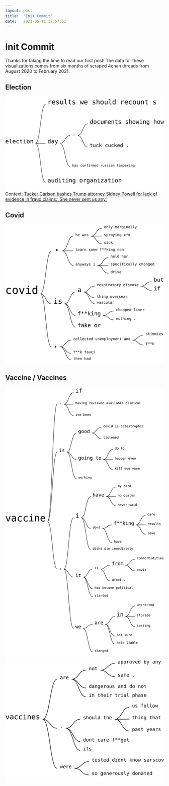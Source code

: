 ```yaml
---
layout: post
title:  "Init Commit"
date:   2021-05-11 12:57:51
---
```


# Init Commit
Thanks for taking the time to read our first post! The data for these visualizations comes from six months of scraped 4chan threads from August 2020 to February 2021.

## Election
![Election](assets/img/election.svg)
Context: [Tucker Carlson bashes Trump attorney Sidney Powell for lack of evidence in fraud claims: ‘She never sent us any’](https://www.washingtonpost.com/nation/2020/11/20/tucker-carlson-sidney-powell-fraud/)

## Covid
![Covid](assets/img/covid.svg)

## Vaccine / Vaccines
![Vaccine](assets/img/vaccine.svg)
![Vaccines](assets/img/vaccines.svg)
